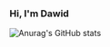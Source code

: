 ### Hi, I'm Dawid


![Anurag's GitHub stats](https://github-readme-stats.vercel.app/api?username=Gazdziol&show_icons=true&theme=dark)
